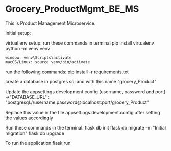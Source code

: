 
# Grocery_ProductMgmt_BE_MS
This is Product Management Microservice.

Initial setup:

virtual env setup:
run these commands in terminal
    pip install virtualenv
    python -m venv venv

    window: venv\Scripts\activate
    macOS/Linux: source venv/bin/activate

run the following commands:
    pip install -r requirements.txt

create a database in postgres sql and with this name "grocery_Product"

Update the appsettings.development.config (username, password and port) ->"DATABASE_URL" :  "postgresql://username:password@localhost:port/grocery_Product"

Replace this value in the file appsettings.development.config after setting the values accordingly

Run these commands in the terminal:
    flask db init
    flask db migrate -m "Initial migration"
    flask db upgrade

To run the application
    flask run

